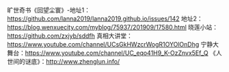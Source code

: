 旷世奇书《回望尘寰》-地址1：https://github.com/lanna2019/lanna2019.github.io/issues/142 地址2：https://blog.wenxuecity.com/myblog/75937/201909/17580.html
晓莲小站：https://github.com/zxjyb/sddfh
真相大讲堂：https://www.youtube.com/channel/UCsGkHWzcrWogR1OYOlOnDhg
宁静大舞台：https://www.youtube.com/channel/UC_eqo41H9_K-OzZnvx5Ef_Q
《人世间的谜底》：http://www.zhenglun.info/
